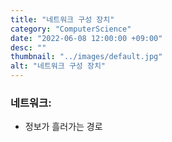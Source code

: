 ```yaml
---
title: "네트워크 구성 장치"
category: "ComputerScience"
date: "2022-06-08 12:00:00 +09:00"
desc: ""
thumbnail: "../images/default.jpg"
alt: "네트워크 구성 장치"
---
```


### 네트워크: 
- 정보가 흘러가는 경로


